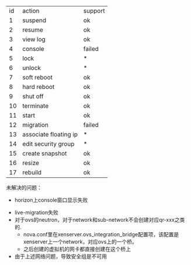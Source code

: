 <table>
    <tbody>
        <tr>
			<td>id</td>
            <td>action</td>
            <td>support</td>
        </tr>
        <tr>
            <td>1</td>
            <td>suspend</td>
            <td>ok</td>
        </tr>
        <tr>
            <td>2</td>
            <td>resume</td>
            <td>ok</td>
        </tr>
        <tr>
            <td>3</td>
            <td>view log</td>
            <td>ok</td>
        </tr>
        <tr>
            <td>4</td>
            <td>console</td>
            <td>failed</td>
        </tr>
        <tr>
            <td>5</td>
            <td>lock</td>
            <td>*</td>
        </tr>
        <tr>
            <td>6</td>
            <td>unlock</td>
            <td>*</td>
        </tr>
        <tr>
            <td>7</td>
            <td>soft reboot</td>
            <td>ok</td>
        </tr>
        <tr>
            <td>8</td>
            <td>hard reboot</td>
            <td>ok</td>
        </tr>
        <tr>
            <td>9</td>
            <td>shut off</td>
            <td>ok</td>
        </tr>
        <tr>
            <td>10</td>
            <td>terminate</td>
            <td>ok</td>
        </tr>
        <tr>
            <td>11</td>
            <td>start</td>
            <td>ok</td>
        </tr>
        <tr>
            <td>12</td>
            <td>migration</td>
            <td>failed</td>
        </tr>
        <tr>
            <td>13</td>
            <td>associate floating ip</td>
            <td>*</td>
        </tr>
        <tr>
            <td>14</td>
            <td>edit security group</td>
            <td>*</td>
        </tr>
        <tr>
            <td>15</td>
            <td>create snapshot</td>
            <td>ok</td>
        </tr>
        <tr>
            <td>16</td>
            <td>resize </td>
            <td>ok</td>
        </tr>
        <tr>
            <td>17</td>
            <td>rebuild</td>
            <td>ok</td>
        </tr>
    </tbody>
</table>

未解决的问题：

+ horizon上console窗口显示失败
* live-migration失败
* 对于ovs的neutron，对于network和sub-network不会创建对应qr-xxx之类的.
	* nova.conf里在xenserver.ovs_integration_bridge配置项，该配置是xenserver上一个network，对应ovs上的一个桥。
	* 之后创建的虚拟机的网卡都直接创建在这个桥上
* 由于上述网络问题，导致安全组是不可用


